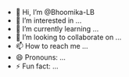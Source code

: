 - 👋 Hi, I’m @Bhoomika-LB
- 👀 I’m interested in ...
- 🌱 I’m currently learning ...
- 💞️ I’m looking to collaborate on ...
- 📫 How to reach me ...
- 😄 Pronouns: ...
- ⚡ Fun fact: ...

<!---
Bhoomika-LB/Bhoomika-LB is a ✨ special ✨ repository because its `README.md` (this file) appears on your GitHub profile.
You can click the Preview link to take a look at your changes.
--->
